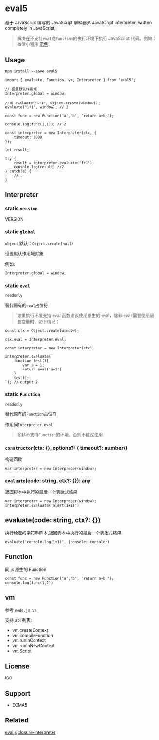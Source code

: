 # eval5

基于 JavaScript 编写的 JavaScript 解释器;A JavaScript interpreter, written completely in JavaScript;

> 解决在不支持`eval`或`Function`的执行环境下执行 JavaScript 代码。例如：微信小程序 [示例](https://github.com/bplok20010/eval5-wx-demo)。

## Usage

`npm install --save eval5`

```
import { evaluate, Function, vm, Interpreter } from 'eval5';

// 设置默认作用域
Interpreter.global = window;

//或 evaluate("1+1", Object.create(window));
evaluate("1+1", window); // 2

const func = new Function('a','b', 'return a+b;');

console.log(func(1,1)); // 2

const interpreter = new Interpreter(ctx, {
    timeout: 1000
});

let result;

try {
    result = interpreter.evaluate('1+1');
    console.log(result) //2
} catch(e) {
    //..
}

```

## Interpreter

### static `version`

VERSION

### static `global`

`object` 默认：`Object.create(null)`

设置默认作用域对象

例如:

```
Interpreter.global = window;

```

### static `eval`

`readonly`

替代原有的`eval`占位符

> 如果执行环境支持 eval 函数建议使用原生的 eval，除非 eval 需要使用局部变量时，如下情况：

```
const ctx = Object.create(window);

ctx.eval = Interpreter.eval;

const interpreter = new Interpreter(ctx);

interpreter.evaluate(`
    function test(){
        var a = 1;
        return eval('a+1')
    }
    test();
`); // output 2

```

### static `Function`

`readonly`

替代原有的`Function`占位符

作用同`Interpreter.eval`

> 除非不支持`Function`的环境，否则不建议使用

### `constructor`(ctx: {}, options?: { timeout?: number})

构造函数

```
var interpreter = new Interpreter(window);
```

### `evaluate`(code: string, ctx?: {}): any

返回脚本中执行的最后一个表达式结果

```
var interpreter = new Interpreter(window);
interpreter.evaluate('alert(1+1)')
```

## evaluate(code: string, ctx?: {})

执行给定的字符串脚本,返回脚本中执行的最后一个表达式结果

```
evaluate('console.log(1+1)', {console: console})
```

## Function

同 js 原生的 Function

```
const func = new Function('a','b', 'return a+b;');
console.log(func(1,2))
```

## vm

参考 `node.js vm`

支持 api 列表:

-   vm.createContext
-   vm.compileFunction
-   vm.runInContext
-   vm.runInNewContext
-   vm.Script

## License

ISC

## Support

-   ECMA5

## Related

[evaljs][]
[closure-interpreter][]

[evaljs]: https://github.com/marten-de-vries/evaljs
[closure-interpreter]: https://github.com/int3/closure-interpreter
